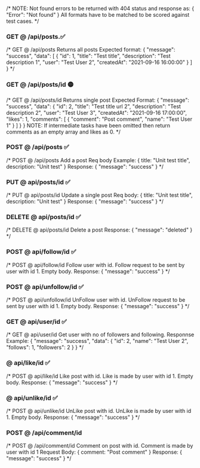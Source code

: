 ###
/*
NOTE: Not found errors to be returned with 404 status and response as:
{
    "Error": "Not found"
}
All formats have to be matched to be scored against test cases.
*/

### GET @ /api/posts.✅
/*
GET @ /api/posts
Returns all posts
Expected format:
{
    "message": "success",
    "data": [
        {
            "id": 1,
            "title": "Test title",
            "description": "Test description 1",
            "user": "Test User 2",
            "createdAt": "2021-09-16 16:00:00"
        }
    ]
}
*/



### GET @ /api/posts/id 🟡
/*
GET @ /api/posts/id
Returns single post
Expected Format:
{
    "message": "success",
    "data": {
        "id": 2,
        "title": "Test title url 2",
        "description": "Test description 2",
        "user": "Test User 3",
        "createdAt": "2021-09-16 17:00:00",
        "likes": 1,
        "comments": [
            {
                "comment": "Post comment",
                "name": "Test User 1"
            }
        ]
    }
}
NOTE: If intermediate tasks have been omitted then return comments as an empty array and likes as 0.
*/


### POST @ /api/posts ✅
/*
POST @ /api/posts
Add a post
Req body Example:
{
    title: "Unit test title",
    description: "Unit test"
}
Response:
{
    "message": "success"
}
*/

### PUT @ api/posts/id ✅
/*
PUT @ api/posts/id
Update a single post
Req body:
{
    title: "Unit test title",
    description: "Unit test"
}
Response:
{
    "message": "success"
}
*/


### DELETE @ api/posts/id ✅
/*
DELETE @ api/posts/id
Delete a post
Response:
{
    "message": "deleted"
}
*/


### POST @ api/follow/id ✅
/*
POST @ api/follow/id
Follow user with id. Follow request to be sent by user with id 1.
Empty body.
Response:
{
    "message": "success"
}
*/


### POST @ api/unfollow/id  ✅
/*
POST @ api/unfollow/id
UnFollow user with id. UnFollow request to be sent by user with id 1.
Empty body.
Response:
{
    "message": "success"
}
*/



### GET @ api/user/id ✅
/*
GET @ api/user/id
Get user with no of followers and following.
Responnse Example:
{
    "message": "success",
    "data": {
        "id": 2,
        "name": "Test User 2",        
        "follows": 1,
        "followers": 2
    }
}
*/


### @ api/like/id ✅
/*
POST @ api/like/id
Like post with id. Like is made by user with id 1.
Empty body.
Response:
{
    "message": "success"
}
*/


### @ api/unlike/id ✅
/*
POST @ api/unlike/id
UnLike post with id. UnLike is made by user with id 1.
Empty body.
Response:
{
    "message": "success"
}
*/


### POST @ /api/comment/id
/*
POST @ /api/comment/id
Comment on post with id. Comment is made by user with id 1
Request Body:
{
    comment: "Post comment"
}
Response:
{
    "message": "success"
}
*/
